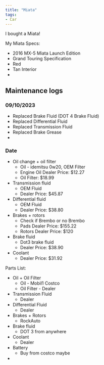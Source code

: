 ```yaml
---
title: "Miata"
tags:
- Car
---
```


I bought a Miata!

My Miata Specs:

- 2016 MX-5 Miata Launch Edition
- Grand Touring Specification
- Red
- Tan Interior
- 

## Maintenance logs

### 09/10/2023

- Replaced Brake Fluid (DOT 4 Brake Fluid)
- Replaced Differential Fluid
- Replaced Transmission Fluid
- Replaced Brake Grease 
- 

### Date

- Oil change + oil filter
	- Oil - idemitsu 0w20, OEM Filter
	- Engine Oil Dealer Price: $12.27
	- Oil Filter: $18.99
- Transmission fluid
	- OEM Fluid
	- Dealer Price: $45.87
- Differential fluid
	- OEM Fluid
	- Dealer Price: $38.80
- Brakes + rotors
	- Check if Brembo or no Brembo
	- Pads Dealer Price: $155.22
	- Rotors Dealer Price: $120
- Brake fluid
	- Dot3 brake fluid
	- Dealer Price: $38.90
- Coolant
	- Dealer Price: $31.92

Parts List:

- Oil + Oil Filter
	- Oil - Mobil1 Costco
	- Oil Filter - Dealer
- Transmission Fluid
	- Dealer
- Differential Fluid
	- Dealer
- Brakes + Rotors
	- RockAuto
- Brake fluid
	- DOT 3 from anywhere
- Coolant
	- Dealer
- Battery
	- Buy from costco maybe
- 